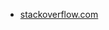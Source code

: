 * [stackoverflow.com](https://stackoverflow.com/questions/33922942/how-to-delete-a-specific-folder-in-google-drive-using-google-appscript)
